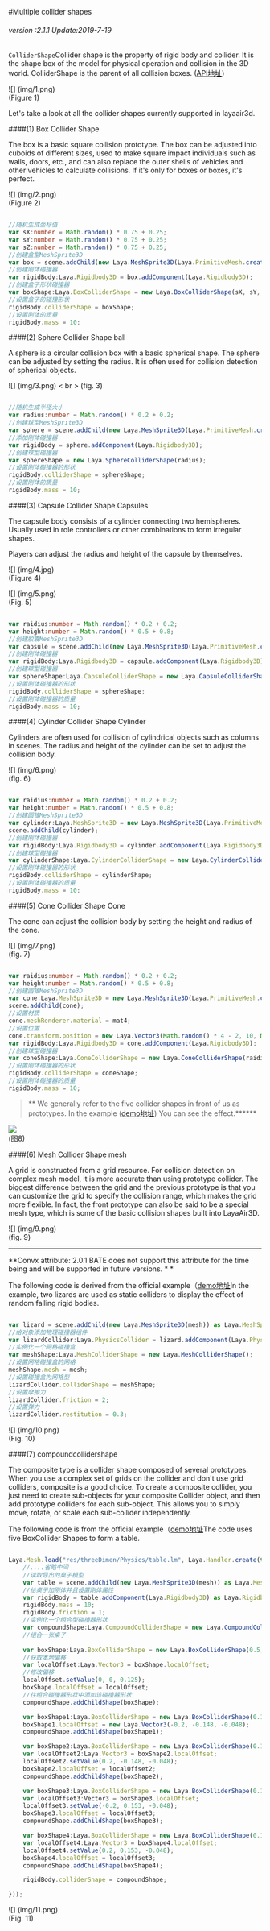 #Multiple collider shapes

###### *version :2.1.1   Update:2019-7-19*

`ColliderShape`Collider shape is the property of rigid body and collider. It is the shape box of the model for physical operation and collision in the 3D world. ColliderShape is the parent of all collision boxes. ([API地址](https://layaair.ldc.layabox.com/api2/Chinese/index.html?category=Core&class=laya.d3.physics.shape.ColliderShape))

![] (img/1.png)<br> (Figure 1)

Let's take a look at all the collider shapes currently supported in layaair3d.

####(1) Box Collider Shape

The box is a basic square collision prototype. The box can be adjusted into cuboids of different sizes, used to make square impact individuals such as walls, doors, etc., and can also replace the outer shells of vehicles and other vehicles to calculate collisions. If it's only for boxes or boxes, it's perfect.

![] (img/2.png)<br> (Figure 2)


```typescript

//随机生成坐标值
var sX:number = Math.random() * 0.75 + 0.25;
var sY:number = Math.random() * 0.75 + 0.25;
var sZ:number = Math.random() * 0.75 + 0.25;
//创建盒型MeshSprite3D
var box = scene.addChild(new Laya.MeshSprite3D(Laya.PrimitiveMesh.createBox(sX, sY, sZ))) as Laya.MeshSprite3D;
//创建刚体碰撞器
var rigidBody:Laya.Rigidbody3D = box.addComponent(Laya.Rigidbody3D);
//创建盒子形状碰撞器
var boxShape:Laya.BoxColliderShape = new Laya.BoxColliderShape(sX, sY, sZ);
//设置盒子的碰撞形状
rigidBody.colliderShape = boxShape; 
//设置刚体的质量
rigidBody.mass = 10;
```


####(2) Sphere Collider Shape ball

A sphere is a circular collision box with a basic spherical shape. The sphere can be adjusted by setting the radius. It is often used for collision detection of spherical objects.

![] (img/3.png) < br > (fig. 3)


```typescript

//随机生成半径大小
var radius:number = Math.random() * 0.2 + 0.2;
//创建球型MeshSprite3D
var sphere = scene.addChild(new Laya.MeshSprite3D(Laya.PrimitiveMesh.createSphere(radius))) as Laya.MeshSprite3D;
//添加刚体碰撞器
var rigidBody = sphere.addComponent(Laya.Rigidbody3D);
//创建球型碰撞器
var sphereShape = new Laya.SphereColliderShape(radius);
//设置刚体碰撞器的形状
rigidBody.colliderShape = sphereShape;
//设置刚体的质量
rigidBody.mass = 10;
```


####(3) Capsule Collider Shape Capsules

The capsule body consists of a cylinder connecting two hemispheres. Usually used in role controllers or other combinations to form irregular shapes.

Players can adjust the radius and height of the capsule by themselves.

![] (img/4.jpg)<br> (Figure 4)

![] (img/5.png)<br> (Fig. 5)


```typescript

var raidius:number = Math.random() * 0.2 + 0.2;
var height:number = Math.random() * 0.5 + 0.8;
//创建胶囊MeshSprite3D
var capsule = scene.addChild(new Laya.MeshSprite3D(Laya.PrimitiveMesh.createCapsule(raidius, height))) as Laya.MeshSprite3D;
//创建刚体碰撞器
var rigidBody:Laya.Rigidbody3D = capsule.addComponent(Laya.Rigidbody3D);
//创建球型碰撞器
var sphereShape:Laya.CapsuleColliderShape = new Laya.CapsuleColliderShape(raidius, height);
//设置刚体碰撞器的形状
rigidBody.colliderShape = sphereShape;
//设置刚体碰撞器的质量
rigidBody.mass = 10;
```


####(4) Cylinder Collider Shape Cylinder

Cylinders are often used for collision of cylindrical objects such as columns in scenes. The radius and height of the cylinder can be set to adjust the collision body.

![] (img/6.png)<br> (fig. 6)


```typescript

var raidius:number = Math.random() * 0.2 + 0.2;
var height:number = Math.random() * 0.5 + 0.8;
//创建圆锥MeshSprite3D
var cylinder:Laya.MeshSprite3D = new Laya.MeshSprite3D(Laya.PrimitiveMesh.createCylinder(raidius, height));
scene.addChild(cylinder);
//创建刚体碰撞器
var rigidBody:Laya.Rigidbody3D = cylinder.addComponent(Laya.Rigidbody3D);
//创建球型碰撞器
var cylinderShape:Laya.CylinderColliderShape = new Laya.CylinderColliderShape(raidius, height);
//设置刚体碰撞器的形状
rigidBody.colliderShape = cylinderShape;
//设置刚体碰撞器的质量
rigidBody.mass = 10;
```


####(5) Cone Collider Shape Cone

The cone can adjust the collision body by setting the height and radius of the cone.

![] (img/7.png)<br> (fig. 7)


```typescript

var raidius:number = Math.random() * 0.2 + 0.2;
var height:number = Math.random() * 0.5 + 0.8;
//创建圆锥MeshSprite3D
var cone:Laya.MeshSprite3D = new Laya.MeshSprite3D(Laya.PrimitiveMesh.createCone(raidius, height));
scene.addChild(cone);
//设置材质
cone.meshRenderer.material = mat4;
//设置位置
cone.transform.position = new Laya.Vector3(Math.random() * 4 - 2, 10, Math.random() * 4 - 2);
var rigidBody:Laya.Rigidbody3D = cone.addComponent(Laya.Rigidbody3D);
//创建球型碰撞器
var coneShape:Laya.ConeColliderShape = new Laya.ConeColliderShape(raidius, height);
//设置刚体碰撞器的形状
rigidBody.colliderShape = coneShape;
//设置刚体碰撞器的质量
rigidBody.mass = 10;	
```


> ** We generally refer to the five collider shapes in front of us as prototypes. In the example ([demo地址](https://layaair.ldc.layabox.com/demo2/?language=ch&category=3d&group=Physics3D&name=PhysicsWorld_BaseCollider)) You can see the effect.******


![](img/8.png)<br>(图8)

####(6) Mesh Collider Shape mesh

A grid is constructed from a grid resource. For collision detection on complex mesh model, it is more accurate than using prototype collider. The biggest difference between the grid and the previous prototype is that you can customize the grid to specify the collision range, which makes the grid more flexible. In fact, the front prototype can also be said to be a special mesh type, which is some of the basic collision shapes built into LayaAir3D.

![] (img/9.png)<br> (fig. 9)
****
**Convx attribute: 2.0.1 BATE does not support this attribute for the time being and will be supported in future versions. * *

The following code is derived from the official example（[demo地址](https://layaair.ldc.layabox.com/demo2/?language=ch&category=3d&group=Physics3D&name=PhysicsWorld_MeshCollider)In the example, two lizards are used as static colliders to display the effect of random falling rigid bodies.


```typescript

var lizard = scene.addChild(new Laya.MeshSprite3D(mesh)) as Laya.MeshSprite3D;
//给对象添加物理碰撞器组件
var lizardCollider:Laya.PhysicsCollider = lizard.addComponent(Laya.PhysicsCollider);
//实例化一个网格碰撞盒
var meshShape:Laya.MeshColliderShape = new Laya.MeshColliderShape();
//设置网格碰撞盒的网格
meshShape.mesh = mesh;
//设置碰撞盒为网格型
lizardCollider.colliderShape = meshShape;
//设置摩擦力
lizardCollider.friction = 2;
//设置弹力
lizardCollider.restitution = 0.3;
```


![] (img/10.png)<br> (Fig. 10)

####(7) compoundcollidershape

The composite type is a collider shape composed of several prototypes. When you use a complex set of grids on the collider and don't use grid colliders, composite is a good choice. To create a composite collider, you just need to create sub-objects for your composite Collider object, and then add prototype colliders for each sub-object. This allows you to simply move, rotate, or scale each sub-collider independently.

The following code is from the official example（[demo地址](https://layaair.ldc.layabox.com/demo2/?language=ch&category=3d&group=Physics3D&name=PhysicsWorld_CompoundCollider)The code uses five BoxCollider Shapes to form a table.


```typescript

Laya.Mesh.load("res/threeDimen/Physics/table.lm", Laya.Handler.create(this, function(mesh:Laya.Mesh) {
    //....省略中间
    //读取导出的桌子模型
    var table = scene.addChild(new Laya.MeshSprite3D(mesh)) as Laya.MeshSprite3D;
	//给桌子加刚体并且设置刚体属性
    var rigidBody = table.addComponent(Laya.Rigidbody3D) as Laya.Rigidbody3D;
    rigidBody.mass = 10;
    rigidBody.friction = 1;
	//实例化一个组合型碰撞器形状
    var compoundShape:Laya.CompoundColliderShape = new Laya.CompoundColliderShape();
	//组合一张桌子
    
  	var boxShape:Laya.BoxColliderShape = new Laya.BoxColliderShape(0.5, 0.4, 0.045);
    //获取本地偏移
    var localOffset:Laya.Vector3 = boxShape.localOffset;
    //修改偏移
    localOffset.setValue(0, 0, 0.125);
    boxShape.localOffset = localOffset;
    //往组合碰撞器形状中添加该碰撞器形状
    compoundShape.addChildShape(boxShape);

    var boxShape1:Laya.BoxColliderShape = new Laya.BoxColliderShape(0.1, 0.1, 0.3);
    boxShape1.localOffset = new Laya.Vector3(-0.2, -0.148, -0.048);
    compoundShape.addChildShape(boxShape1);

    var boxShape2:Laya.BoxColliderShape = new Laya.BoxColliderShape(0.1, 0.1, 0.3);
    var localOffset2:Laya.Vector3 = boxShape2.localOffset;
    localOffset2.setValue(0.2, -0.148, -0.048);
    boxShape2.localOffset = localOffset2;
    compoundShape.addChildShape(boxShape2);

    var boxShape3:Laya.BoxColliderShape = new Laya.BoxColliderShape(0.1, 0.1, 0.3);
    var localOffset3:Vector3 = boxShape3.localOffset;
    localOffset3.setValue(-0.2, 0.153, -0.048);
    boxShape3.localOffset = localOffset3;
    compoundShape.addChildShape(boxShape3);

    var boxShape4:Laya.BoxColliderShape = new Laya.BoxColliderShape(0.1, 0.1, 0.3);
    var localOffset4:Laya.Vector3 = boxShape4.localOffset;
    localOffset4.setValue(0.2, 0.153, -0.048);
    boxShape4.localOffset = localOffset3;
    compoundShape.addChildShape(boxShape4);

    rigidBody.colliderShape = compoundShape;

}));

```


![] (img/11.png)<br> (Fig. 11)

